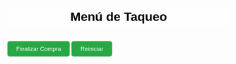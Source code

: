 <!DOCTYPE html>
<html lang="es">
<head>
  <meta charset="UTF-8" />
  <meta name="viewport" content="width=device-width, initial-scale=1.0" />
  <title>Menú de Taqueo</title>
  <style>
    body {
      font-family: Arial, sans-serif;
      padding: 20px;
      background: url('https://images.unsplash.com/photo-1600891964599-f61ba0e24092') no-repeat center center fixed;
      background-size: cover;
      color: #000;
    }
    h1, h2 {
      text-align: center;
      color: #000;
      background-color: rgba(255, 255, 255, 0.8);
      padding: 10px;
      border-radius: 10px;
    }
    .menu-item {
      background: rgba(255, 255, 255, 0.95);
      padding: 15px;
      margin-bottom: 10px;
      border-radius: 8px;
      box-shadow: 0 0 5px rgba(0,0,0,0.1);
    }
    .precio {
      font-weight: bold;
      color: green;
    }
    .boton {
      display: inline-block;
      margin: 10px auto;
      padding: 10px 20px;
      background: #28a745;
      color: white;
      border: none;
      border-radius: 5px;
      cursor: pointer;
      text-align: center;
    }
    .link-pago {
      display: block;
      margin: 10px auto;
      padding: 10px;
      background: #007bff;
      color: white;
      text-decoration: none;
      border-radius: 5px;
      max-width: 300px;
    }
    .contador, #direccionMostrada, #descripcionMostrada {
      margin-top: 10px;
      font-weight: bold;
      background-color: rgba(255,255,255,0.8);
      padding: 10px;
      border-radius: 8px;
    }
    #total, #mediosPago, #extras, #WHATSAPP {
      display: none;
      text-align: center;
      margin-top: 30px;
    }
    .categoria {
      background-color: #ffdd57;
      padding: 10px;
      border-radius: 5px;
      margin-top: 20px;
      font-weight: bold;
    }
    input, textarea {
      padding: 10px;
      width: 80%;
      margin: 10px auto;
      display: block;
      border-radius: 8px;
      border: 1px solid #ccc;
    }
  </style>
</head>
<body>
  <h1>Menú de Taqueo</h1>

  <div id="menu"></div>
  <div id="total">Total a pagar: $<span id="totalValor">0</span></div>

  <button class="boton" onclick="finalizarCompra()">Finalizar Compra</button>
  <button class="boton" onclick="reiniciar()">Reiniciar</button>

  <div id="extras">
    <input type="text" id="direccion" placeholder="Escribe tu dirección aquí" oninput="mostrarDireccion()" />
    <textarea id="comentario" placeholder="Descripción o comentarios (ej: domicilio, cerca, etc.)" oninput="mostrarDescripcion()"></textarea>
    <div id="direccionMostrada"></div>
    <div id="descripcionMostrada"></div>
  </div>

  <div id="mediosPago">
    <h2>Medios de Pago</h2>
    <a id="nequiPago" href="#" class="link-pago">Pagar con Nequi</a>
    <a href="intent://send?phone=+573152553101#Intent;scheme=daviplata;package=com.davivienda.daviplata;end" class="link-pago">Pagar con Daviplata</a>
    <p>📞 Número: 3152553101</p>
    <p>🚚 Domicilio cerca: $4.000, lejos: $5.000, fuera de Funza: $6.000–$7.000</p>
    <a id="WHATSAPP" class="link-pago" target="_blank">Enviar por WhatsApp</a>
  </div>

  <script>
    const menu = [
      { categoria: "Hamburguesas", nombre: "Hamburguesa Sencilla", descripcion: "Carne artesanal (100g), queso doble crema, verduras, salsas, pan artesanal.", precio: 10000 },
      { categoria: "Hamburguesas", nombre: "Hamburguesa De Patakon", descripcion: "Carne, queso, verduras, patacón maduro, salsas.", precio: 13000 },
      { categoria: "Hamburguesas", nombre: "Hamburguesa Especial", descripcion: "Carne, tocineta, huevo, verduras, queso, pan artesanal.", precio: 15000 },
      { categoria: "Hamburguesas", nombre: "Hamburguesa Tetakeo", descripcion: "Carne, pechuga, tocineta, huevo, queso, verduras, pan.", precio: 22000 },
      { categoria: "Perros Calientes", nombre: "Perro Caliente", descripcion: "Salchicha, papas, cebolla caramelizada, queso, salsas.", precio: 8000 },
      { categoria: "Perros Calientes", nombre: "Perro Especial Mechiperro", descripcion: "Carne esmechada, salchicha, queso, verduras, papas, salsas.", precio: 15000 },
      { categoria: "Salchipapas", nombre: "Salchipapa Sencilla", descripcion: "Salchicha, papas a la francesa, queso, salsas.", precio: 10500 },
      { categoria: "Salchipapas", nombre: "Salchipapa Especial", descripcion: "Carne, salchicha, papas, verduras, huevos, maíz, queso, salsas.", precio: 20500 },
      { categoria: "Otros", nombre: "Picada", descripcion: "Res, cerdo, pechuga, salchicha, papas, verduras, aguacate, salsas.", precio: 38500 },
      { categoria: "Otros", nombre: "Mazorca", descripcion: "Res, cerdo, pechuga, maíz, papas, queso, salsas.", precio: 38500 },
      { categoria: "Otros", nombre: "Papas a la Francesa", descripcion: "Porción de papas a la francesa", precio: 7000 },
      { categoria: "Bebidas", nombre: "Coca-Cola", descripcion: "500ml", precio: 4000 },
      { categoria: "Bebidas", nombre: "Sprite", descripcion: "400ml", precio: 4000 },
      { categoria: "Bebidas", nombre: "Kola Román", descripcion: "400ml", precio: 4000 },
      { categoria: "Combos", nombre: "Combo Sencillo", descripcion: "Hamburguesa sencilla + gaseosa + papa", precio: 20000 },
      { categoria: "Combos", nombre: "Combo Especial", descripcion: "Hamburguesa especial + gaseosa + papa", precio: 26000 },
      { categoria: "Promociones", nombre: "Martes 2 Hamburguesas", descripcion: "2 hamburguesas sencillas por $18.000", precio: 18000 }
    ];

    let total = 0;
    const cantidades = new Array(menu.length).fill(0);
    const contenedorMenu = document.getElementById("menu");

    let categoriaActual = "";

    menu.forEach((item, index) => {
      if (item.categoria !== categoriaActual) {
        const cat = document.createElement("div");
        cat.className = "categoria";
        cat.textContent = item.categoria;
        contenedorMenu.appendChild(cat);
        categoriaActual = item.categoria;
      }
      const div = document.createElement("div");
      div.className = "menu-item";
      div.innerHTML = `
        <h3>${item.nombre}</h3>
        <p>${item.descripcion}</p>
        <p class='precio'>$${item.precio.toLocaleString()}</p>
        <p class='contador'>Cantidad: <span id="cantidad-${index}">0</span></p>
        <button onclick="agregar(${item.precio}, ${index})">Agregar</button>
        <button onclick="quitar(${item.precio}, ${index})">Quitar</button>
      `;
      contenedorMenu.appendChild(div);
    });

    function agregar(precio, index) {
      total += precio;
      cantidades[index]++;
      document.getElementById(`cantidad-${index}`).textContent = cantidades[index];
      document.getElementById("total").style.display = "block";
      actualizarTotal();
    }

    function quitar(precio, index) {
      if (cantidades[index] > 0) {
        total -= precio;
        cantidades[index]--;
        document.getElementById(`cantidad-${index}`).textContent = cantidades[index];
        actualizarTotal();
      }
    }

    function actualizarTotal() {
      document.getElementById("totalValor").textContent = total.toLocaleString();
    }

    function mostrarDireccion() {
      const direccion = document.getElementById("direccion").value.trim();
      document.getElementById("direccionMostrada").innerHTML = direccion
        ? `📍 Dirección: <a href="https://www.google.com/maps/search/${encodeURIComponent(direccion)}" target="_blank">${direccion}</a>`
        : '';
    }

    function mostrarDescripcion() {
      const comentario = document.getElementById("comentario").value.trim();
      document.getElementById("descripcionMostrada").textContent = comentario ? `🗒️ Descripción: ${comentario}` : '';
    }

    function finalizarCompra() {
      document.getElementById("mediosPago").style.display = "block";
      document.getElementById("extras").style.display = "block";
      document.getElementById("WHATSAPP").style.display = "inline-block";
      enviarPorWhatsApp();
      document.getElementById("nequiPago").href = `intent://send?phone=+573152553101&text=Total%20a%20pagar:%20$${total}#Intent;scheme=nequi;package=com.nequi.mobile.app;end`;
      window.scrollTo(0, document.body.scrollHeight);
    }

    function enviarPorWhatsApp() {
      let mensaje = "*Pedido desde el Menú:*%0A%0A";
      for (let i = 0; i < menu.length; i++) {
        if (cantidades[i] > 0) {
          mensaje += `🧾 ${menu[i].nombre} x${cantidades[i]} - $${(menu[i].precio * cantidades[i]).toLocaleString()}%0A`;
        }
      }
      mensaje += `%0A*Total a pagar:* $${total.toLocaleString()}%0A`;

      const direccion = document.getElementById("direccion").value.trim();
      const comentario = document.getElementById("comentario").value.trim();

      if (direccion) {
        mensaje += `%0A📍 *Dirección de entrega:* ${direccion}`;
      }

      if (comentario) {
        mensaje += `%0A🗒️ *Comentario:* ${comentario}`;
      }

      mensaje += `%0A%0A👉 Por favor confirmar disponibilidad y tiempo estimado.`;
      const telefono = "3152553101";
      const url = `https://wa.me/${telefono}?text=${encodeURIComponent(mensaje)}`;
      document.getElementById("WHATSAPP").href = url;
    }

    function reiniciar() {
      total = 0;
      for (let i = 0; i < cantidades.length; i++) {
        cantidades[i] = 0;
        document.getElementById(`cantidad-${i}`).textContent = 0;
      }
      actualizarTotal();
      document.getElementById("total").style.display = "none";
      document.getElementById("mediosPago").style.display = "none";
      document.getElementById("extras").style.display = "none";
      document.getElementById("WHATSAPP").style.display = "none";
      document.getElementById("direccionMostrada").textContent = '';
      document.getElementById("descripcionMostrada").textContent = '';
      document.getElementById("direccion").value = '';
      document.getElementById("comentario").value = '';
    }
  </script>
</body>
</html>
